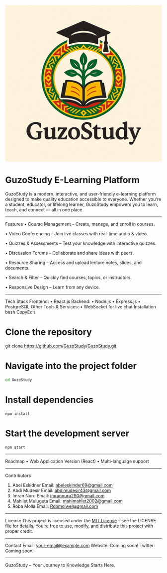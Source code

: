 ![image alt](https://github.com/GuzoStudy/GuzoStudy/blob/main/GuzoStudyLogo.png?raw=true)
# GuzoStudy E-Learning Platform
GuzoStudy is a modern, interactive, and user-friendly e-learning platform designed to make quality education accessible to everyone. Whether you're a student, educator, or lifelong learner, GuzoStudy empowers you to learn, teach, and connect — all in one place.
________________________________________
 Features
•	 Course Management – Create, manage, and enroll in courses.

•	 Video Conferencing – Join live classes with real-time audio & video.

•	 Quizzes & Assessments – Test your knowledge with interactive quizzes.

•	 Discussion Forums – Collaborate and share ideas with peers.

•	 Resource Sharing – Access and upload lecture notes, slides, and documents.

•	 Search & Filter – Quickly find courses, topics, or instructors.

•	 Responsive Design – Learn from any device.
________________________________________
 Tech Stack
Frontend:
•	React.js
Backend:
•	Node.js
•	Express.js
•	PostgreSQL
Other Tools & Services:
•	WebSocket for live chat
 Installation
bash
CopyEdit
# Clone the repository
git clone https://github.com/GuzoStudy/GuzoStudy.git

# Navigate into the project folder
```bash
cd GuzoStudy
```

# Install dependencies
```
npm install
```

# Start the development server
```
npm start
```
________________________________________
Roadmap
•	Web Application Version (React)
•	Multi-language support

________________________________________
Contributors
1.	Abel Eskidner Email: abeleskinder69@gmail.com
2.	Abdi Mudesir Email: abdimudesir43@gmail.com 
3.	Imran Nuru Email: imrannuru290@gmail.com
4.	Mahilet Mulugeta Email: mahimahlet2002@gmail.com
5.	Roba Molla Email: Robmolwel@gmail.com
________________________________________
 License
This project is licensed under the [MIT License](LICENSE) – see the LICENSE file for details.
You’re free to use, modify, and distribute this project with proper credit.
________________________________________

 Contact 
 Email: your-email@example.com
 Website: Coming soon!
 Twitter: Coming soon!
________________________________________
GuzoStudy – Your Journey to Knowledge Starts Here. 
